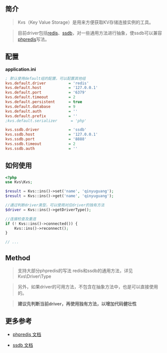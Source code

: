 ## 简介

> Kvs（Key Value Storage）是用来方便获取KV存储连接实例的工具。

> 目前driver包括<a href="http://www.redis.cn/" target="_blank">redis</a>、<a href="http://ssdb.io/zh_cn/" target="_blank">ssdb</a>，对一些通用方法进行抽象，使ssdb可以兼容<a href="https://github.com/phpredis/phpredis" target="_blank">phpredis</a>写法。

## 配置
**application.ini**
```ini
; 默认使用default组的配置，可以配置其他组
kvs.default.driver          = 'redis'
kvs.default.host            = '127.0.0.1'
kvs.default.port            = '6379'
kvs.default.timeout         = 2
kvs.default.persistent      = true
kvs.default.database        = 9
kvs.default.auth            = ''
kvs.default.prefix          = ''
;kvs.default.serializer      = 'php'

kvs.ssdb.driver             = 'ssdb'
kvs.ssdb.host               = '127.0.0.1'
kvs.ssdb.port               = '8888'
kvs.ssdb.timeout            = 2
kvs.ssdb.auth               = ''
```

## 如何使用
```php
<?php
use Kvs\Kvs;

$result = Kvs::ins()->set('name', 'qinyuguang');
$result = Kvs::ins()->get('name', 'qinyuguang');

//通过判断driver类型，可以使用对应driver的独有方法
$driver = Kvs::ins()->getDriverType();

//连接检查及重连
if (! Kvs::ins()->connected()) {
    Kvs::ins()->reconnect();
}

// ...
```

## Method

> 支持大部分phpredis的写法 redis和ssdb的通用方法，详见 Kvs\Driver\Type

> 另外，如果driver的可用方法，不包含在抽象方法中，也是可以直接使用的。

> **建议先判断当前driver，再使用独有方法，以增加代码健壮性**

## 更多参考
- <a href="https://github.com/phpredis/phpredis" target="_blank">phpredis 文档</a>

- <a href="http://ssdb.io/docs/zh_cn/php/index.html" target="_blank">ssdb 文档</a>
